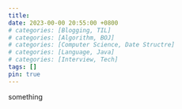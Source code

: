 ```yaml
---
title: 
date: 2023-00-00 20:55:00 +0800
# categories: [Blogging, TIL]
# categories: [Algorithm, BOJ]
# categories: [Computer Science, Date Structre]
# categories: [Language, Java]
# categories: [Interview, Tech]
tags: []
pin: true
---
```

something